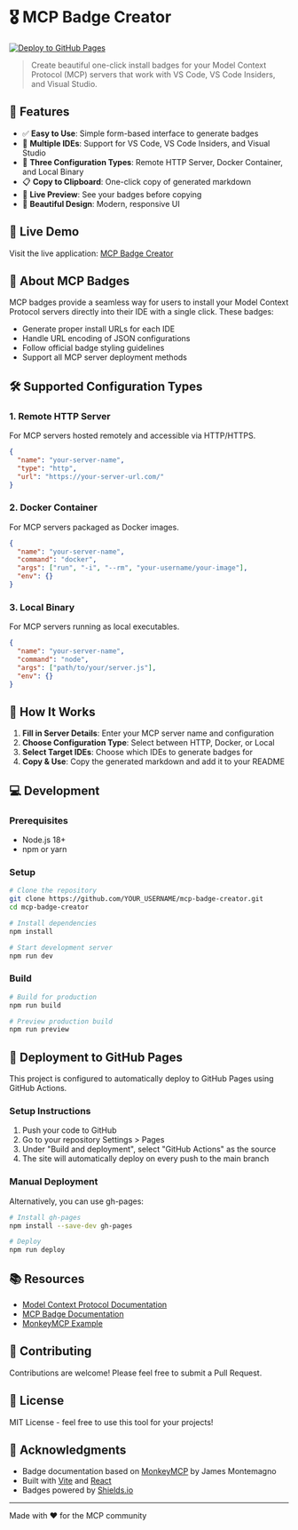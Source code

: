 # 🎖️ MCP Badge Creator

[![Deploy to GitHub Pages](https://github.com/YOUR_USERNAME/mcp-badge-creator/actions/workflows/deploy.yml/badge.svg)](https://github.com/YOUR_USERNAME/mcp-badge-creator/actions/workflows/deploy.yml)

> Create beautiful one-click install badges for your Model Context Protocol (MCP) servers that work with VS Code, VS Code Insiders, and Visual Studio.

## 🌟 Features

- ✅ **Easy to Use**: Simple form-based interface to generate badges
- 🎨 **Multiple IDEs**: Support for VS Code, VS Code Insiders, and Visual Studio
- 🔧 **Three Configuration Types**: Remote HTTP Server, Docker Container, and Local Binary
- 📋 **Copy to Clipboard**: One-click copy of generated markdown
- 👀 **Live Preview**: See your badges before copying
- 🎨 **Beautiful Design**: Modern, responsive UI

## 🚀 Live Demo

Visit the live application: [MCP Badge Creator](https://YOUR_USERNAME.github.io/mcp-badge-creator/)

## 📖 About MCP Badges

MCP badges provide a seamless way for users to install your Model Context Protocol servers directly into their IDE with a single click. These badges:

- Generate proper install URLs for each IDE
- Handle URL encoding of JSON configurations
- Follow official badge styling guidelines
- Support all MCP server deployment methods

## 🛠️ Supported Configuration Types

### 1. Remote HTTP Server
For MCP servers hosted remotely and accessible via HTTP/HTTPS.

```json
{
  "name": "your-server-name",
  "type": "http",
  "url": "https://your-server-url.com/"
}
```

### 2. Docker Container
For MCP servers packaged as Docker images.

```json
{
  "name": "your-server-name",
  "command": "docker",
  "args": ["run", "-i", "--rm", "your-username/your-image"],
  "env": {}
}
```

### 3. Local Binary
For MCP servers running as local executables.

```json
{
  "name": "your-server-name",
  "command": "node",
  "args": ["path/to/your/server.js"],
  "env": {}
}
```

## 🎯 How It Works

1. **Fill in Server Details**: Enter your MCP server name and configuration
2. **Choose Configuration Type**: Select between HTTP, Docker, or Local
3. **Select Target IDEs**: Choose which IDEs to generate badges for
4. **Copy & Use**: Copy the generated markdown and add it to your README

## 💻 Development

### Prerequisites

- Node.js 18+ 
- npm or yarn

### Setup

```bash
# Clone the repository
git clone https://github.com/YOUR_USERNAME/mcp-badge-creator.git
cd mcp-badge-creator

# Install dependencies
npm install

# Start development server
npm run dev
```

### Build

```bash
# Build for production
npm run build

# Preview production build
npm run preview
```

## 🚀 Deployment to GitHub Pages

This project is configured to automatically deploy to GitHub Pages using GitHub Actions.

### Setup Instructions

1. Push your code to GitHub
2. Go to your repository Settings > Pages
3. Under "Build and deployment", select "GitHub Actions" as the source
4. The site will automatically deploy on every push to the main branch

### Manual Deployment

Alternatively, you can use gh-pages:

```bash
# Install gh-pages
npm install --save-dev gh-pages

# Deploy
npm run deploy
```

## 📚 Resources

- [Model Context Protocol Documentation](https://modelcontextprotocol.io)
- [MCP Badge Documentation](https://github.com/jamesmontemagno/MonkeyMCP/blob/main/.github/prompts/add-mcp-install-badges.md)
- [MonkeyMCP Example](https://github.com/jamesmontemagno/monkeymcp)

## 🤝 Contributing

Contributions are welcome! Please feel free to submit a Pull Request.

## 📄 License

MIT License - feel free to use this tool for your projects!

## 🙏 Acknowledgments

- Badge documentation based on [MonkeyMCP](https://github.com/jamesmontemagno/MonkeyMCP) by James Montemagno
- Built with [Vite](https://vite.dev) and [React](https://react.dev)
- Badges powered by [Shields.io](https://shields.io)

---

Made with ❤️ for the MCP community

